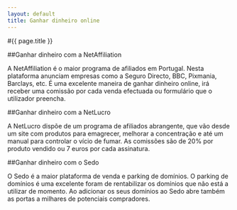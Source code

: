 ```yaml
---
layout: default
title: Ganhar dinheiro online
---
```


#{{ page.title }}

##Ganhar dinheiro com a NetAffiliation

A NetAffiliation é o maior programa de afiliados em Portugal. Nesta plataforma anunciam empresas como a Seguro Directo, BBC, Pixmania, Barclays, etc. É uma excelente maneira de ganhar dinheiro online, irá receber uma comissão por cada venda efectuada ou formulário que o utilizador preencha.

##Ganhar dinheiro com a NetLucro

A NetLucro dispõe de um programa de afiliados abrangente, que vão desde um site com produtos para emagrecer, melhorar a concentração e até um manual para controlar o vício de fumar. As comissões são de 20% por produto vendido ou 7 euros por cada assinatura.

##Ganhar dinheiro com o Sedo

O Sedo é a maior plataforma de venda e parking de domínios. O parking de domínios é uma excelente foram de rentabilizar os domínios que não está a utilizar de momento. Ao adicionar os seus domínios ao Sedo abre também as portas a milhares de potenciais compradores.